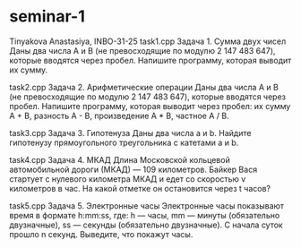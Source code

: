 # seminar-1
Tinyakova Anastasiya, INBO-31-25 
task1.cpp Задача 1. Сумма двух чисел Даны два числа A и B (не превосходящие по модулю 2 147 483 647), которые вводятся через пробел. Напишите программу, которая выводит их сумму.

task2.cpp Задача 2. Арифметические операции Даны два числа A и B (не превосходящие по модулю 2 147 483 647), которые вводятся через пробел. Напишите программу, которая выводит через пробел:
их сумму A + B, разность A - B, произведение A * B, частное A / B. 

task3.cpp Задача 3. Гипотенуза Даны два числа a и b. Найдите гипотенузу прямоугольного треугольника с катетами a и b.

task4.cpp Задача 4. МКАД Длина Московской кольцевой автомобильной дороги (МКАД) — 109 километров. Байкер Вася стартует с нулевого километра МКАД и едет со скоростью v километров в час. На какой отметке он остановится через t часов?

task5.cpp Задача 5. Электронные часы Электронные часы показывают время в формате h:mm:ss, где:
h — часы, mm — минуты (обязательно двузначные), ss — секунды (обязательно двузначные). 
С начала суток прошло n секунд. Выведите, что покажут часы.
